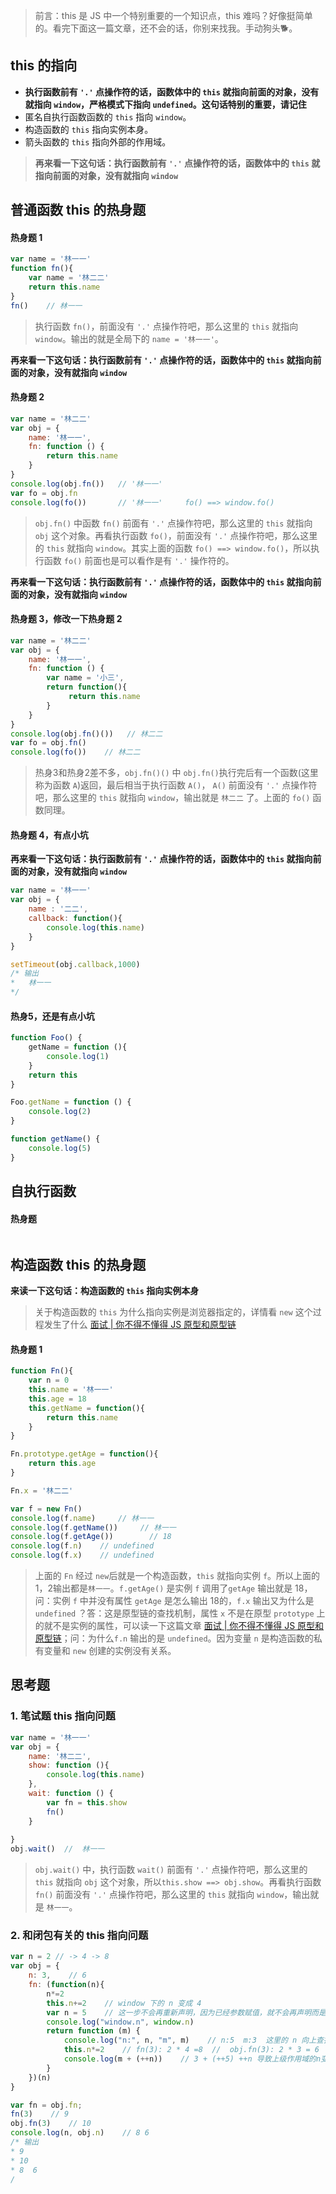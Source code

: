 > 前言：this 是 JS 中一个特别重要的一个知识点，this 难吗？好像挺简单的。看完下面这一篇文章，还不会的话，你别来找我。手动狗头🐕。

## this 的指向
* __执行函数前有 `'.'` 点操作符的话，函数体中的 `this` 就指向前面的对象，没有就指向 `window`，严格模式下指向 `undefined`。这句话特别的重要，请记住__
* 匿名自执行函数函数的 `this` 指向 `window`。
* 构造函数的 `this` 指向实例本身。
* 箭头函数的 `this` 指向外部的作用域。

>__再来看一下这句话：执行函数前有 `'.'` 点操作符的话，函数体中的 `this` 就指向前面的对象，没有就指向 `window`__

## 普通函数 this 的热身题
#### 热身题 1
``` js
var name = '林一一'
function fn(){
    var name = '林二二'
    return this.name
}
fn()    // 林一一
```
>执行函数 `fn()`，前面没有 `'.'` 点操作符吧，那么这里的 `this` 就指向 `window`。输出的就是全局下的 `name = '林一一'`。

__再来看一下这句话：执行函数前有 `'.'` 点操作符的话，函数体中的 `this` 就指向前面的对象，没有就指向 `window`__

#### 热身题 2
``` js
var name = '林二二'
var obj = {
    name: '林一一',
    fn: function () {
        return this.name
    }
}
console.log(obj.fn())   // '林一一'
var fo = obj.fn
console.log(fo())       // '林一一'     fo() ==> window.fo()
```
> `obj.fn()` 中函数 `fn()` 前面有 `'.'` 点操作符吧，那么这里的 `this` 就指向 `obj` 这个对象。再看执行函数 `fo()`，前面没有 `'.'` 点操作符吧，那么这里的 `this` 就指向 `window`。其实上面的函数 `fo() ==> window.fo()`，所以执行函数 `fo()` 前面也是可以看作是有 `'.'` 操作符的。

__再来看一下这句话：执行函数前有 `'.'` 点操作符的话，函数体中的 `this` 就指向前面的对象，没有就指向 `window`__
#### 热身题 3，修改一下热身题 2
``` js
var name = '林二二'
var obj = {
    name: '林一一',
    fn: function () {
        var name = '小三',
        return function(){
             return this.name
        }
    }
}
console.log(obj.fn()())   // 林二二
var fo = obj.fn()
console.log(fo())    // 林二二
```
> 热身3和热身2差不多，`obj.fn()()` 中 `obj.fn()`执行完后有一个函数(这里称为函数 `A`)返回，最后相当于执行函数 `A()`， `A()` 前面没有 `'.'` 点操作符吧，那么这里的 `this` 就指向 `window`，输出就是 `林二二` 了。上面的 `fo()` 函数同理。

#### 热身题 4，有点小坑
__再来看一下这句话：执行函数前有 `'.'` 点操作符的话，函数体中的 `this` 就指向前面的对象，没有就指向 `window`__
``` js
var name = '林一一'
var obj = {
    name : '二二',
    callback: function(){
        console.log(this.name)
    }
}

setTimeout(obj.callback,1000)
/* 输出
*   林一一
*/
```
> 
#### 热身5，还是有点小坑
``` js
function Foo() {
    getName = function (){
        console.log(1)
    }
    return this
}

Foo.getName = function () {
    console.log(2)
}

function getName() {
    console.log(5)
}
```

## 自执行函数
#### 热身题
``` js

```

## 构造函数 this 的热身题
__来读一下这句话：构造函数的 `this` 指向实例本身__
>关于构造函数的 `this` 为什么指向实例是浏览器指定的，详情看 `new` 这个过程发生了什么 [面试 | 你不得不懂得 JS 原型和原型链](https://juejin.cn/post/6938590449674223624#heading-6)
#### 热身题 1
``` js
function Fn(){
    var n = 0
    this.name = '林一一'
    this.age = 18
    this.getName = function(){
        return this.name
    }
}

Fn.prototype.getAge = function(){
    return this.age
}

Fn.x = '林二二'

var f = new Fn()
console.log(f.name)     // 林一一
console.log(f.getName())     // 林一一
console.log(f.getAge())        // 18
console.log(f.n)    // undefined
console.log(f.x)    // undefined
```
> 上面的 `Fn` 经过 `new`后就是一个构造函数，`this` 就指向实例 `f`。所以上面的1，2输出都是`林一一`。`f.getAge()` 是实例 `f` 调用了`getAge` 输出就是 18，问：实例 `f` 中并没有属性 `getAge` 是怎么输出 18的，`f.x` 输出又为什么是 `undefined` ？答：这是原型链的查找机制，属性 `x` 不是在原型 `prototype` 上的就不是实例的属性，可以读一下这篇文章 [面试 | 你不得不懂得 JS 原型和原型链](https://juejin.cn/post/6938590449674223624)；问：为什么`f.n` 输出的是 `undefined`。因为变量 `n` 是构造函数的私有变量和 `new` 创建的实例没有关系。

## 思考题
### 1. 笔试题 this 指向问题
``` js
var name = '林一一'
var obj = {
    name: '林二二',
    show: function (){
        console.log(this.name)
    },
    wait: function () {
        var fn = this.show
        fn()
    }
    
}
obj.wait()  //  林一一
```
> `obj.wait()` 中，执行函数 `wait()` 前面有 `'.'` 点操作符吧，那么这里的 `this` 就指向 `obj` 这个对象，所以`this.show ==> obj.show`。再看执行函数 `fn()` 前面没有 `'.'` 点操作符吧，那么这里的 `this` 就指向 `window`，输出就是 `林一一`。

### 2. 和闭包有关的 this 指向问题
``` js
var n = 2 // -> 4 -> 8
var obj = {
    n: 3,    // 6
    fn: (function(n){
        n*=2
        this.n+=2    // window 下的 n 变成 4
        var n = 5    // 这一步不会再重新声明，因为已经参数赋值，就不会再声明而是直接赋值 n = 5
        console.log("window.n", window.n)
        return function (m) {
            console.log("n:", n, "m", m)    // n:5  m:3  这里的 n 向上查找是 5   // 
            this.n*=2    // fn(3): 2 * 4 =8  //  obj.fn(3): 2 * 3 = 6 
            console.log(m + (++n))    // 3 + (++5) ++n 导致上级作用域的n变成了6    // 3 + (++6)
        } 
    })(n)
}

var fn = obj.fn;
fn(3)    // 9
obj.fn(3)    // 10
console.log(n, obj.n)    // 8 6
/* 输出
* 9
* 10
* 8  6
/
```
